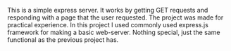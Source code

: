 This is a simple express server. It works by getting GET requests and responding with a page that the user requested. The project was made for practical experience.
In this project I used commonly used express.js framework for making a basic web-server. Nothing special, just the same functional as the previous project has.
